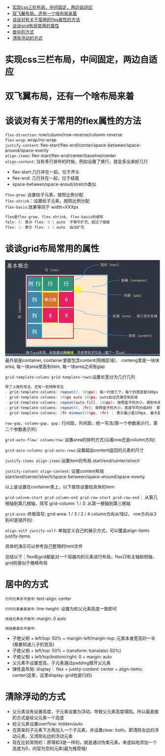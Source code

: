 - [实现css三栏布局，中间固定，两边自适应](#实现css三栏布局中间固定两边自适应)
- [双飞翼布局，还有一个啥布局来着](#双飞翼布局还有一个啥布局来着)
- [谈谈对有关于常用的flex属性的方法](#谈谈对有关于常用的flex属性的方法)
- [谈谈grid布局常用的属性](#谈谈grid布局常用的属性)
- [居中的方式](#居中的方式)
- [清除浮动的方式](#清除浮动的方式)

# 实现css三栏布局，中间固定，两边自适应

# 双飞翼布局，还有一个啥布局来着

# 谈谈对有关于常用的flex属性的方法
`flex-direction`: row/column/row-reverse/column-reverse<br>
`flex-wrap`: wrap/no-wrap<br>
`justify-content`: flex-start/flex-end/center/space-between/space-around/space-evenly<br>
`align-items`: flex-start/flex-end/center/baseline/center<br>
`align-content`: 当有多行排布的时候，例如设置了换行，就会多出来好几行
  - flex-start:几行并在一起，位于开头
  - flex-end: 几行并在一起，位于结尾
  - space-between/space-aroud/stretch类似
  
`flex-grow`:  设置给子元素，按照比例分配<br>
`flex-shrink`：设置给子元素，按照比例分配<br>
`flex-basis`:效果等同于 width=XXXpx<br>
```js
flex是flex-grow, flex-shrink, flex-basis的缩写
felx: 0: 表示 flex: 0 1 auto  不够不扩充，超过了缩放
flex: 1: 表示 flex: 1 1 auto  自动扩充
```

# 谈谈grid布局常用的属性
![image](../images/00006.png)
最外层是container, container里面包含content(网格区域)， conteng里是一块块area, 每一块area里面有item, 每一块area之间有gap

`grid-template-colums grid-template-rows`:设置长宽分为几行几列 

  ```js
  除了上面的写法，还有一些特殊写法
  - grid-template-columns: repeat(3, 100px); 每一行放三个，每个的宽度是100px
  - grid-template-columns: 100px auto 100px; auto自动充满空余区域
  - grid-template-columns: repeat(auto-fill, 100px); 按照盒子的大小，直到布满，再顺延到第二行
  - grid-template-columns: repeat(4, 1fr); 按照盒子的大小，宽度平均分成4份  那如果是1：2：3呢？  grid-template-columns: 1fr 2fr 3fr
  - grid-template-columns: 1fr minmax(150px, 1fr) ： 表示最小是150px, 最大是1fr。效果就是，当页面>=300px的时候，那么两列平均分，小于300px的时候，第二列保持150px，第一列在减小
  ```

  `row-gap, column-gap, gap` : 行间距，列间距，统一写法(第一个参数表示行，第二个参数表示列)

  `grid-auto-flow: column/row`: 设置area的排列方式(沿着row还是column方向)

  `grid-auto-columns grid-auto-rows`:设置超出content返回的元素的尺寸

  `justify-items align-items`:设置item的布局 start/end/center/strech

  `justify-content align-content`: 设置content布局 start/end/center/strech/space-between/space-around/space-evenly

  以上是设置在container类上，以下属性设置给具体的item

  `grid-colunm-start grid-column-end grid-row-start grid-row-end`： 从第几根轴到第几根轴，简写 grid-column: 1 / 3: 从第一根轴到第三根轴

  `grid-area`: 终极简写; grid-area: 1 / 3 / 2 / 4  column方向从1到2， row方向从3到4(是错开的)

  `align-self justify-self`: 单独定义自己的展示方式，可以覆盖align-items justify-items

  具体的演示可以参考自己整理的html文件
  
  总结以下：flex和grid都是对一个容器内的元素进行布局，flex只有主轴和侧轴，grid则类似于栅格布局
 
# 居中的方式

`行内元素水平居中`: text-align: center

`行内元素垂直居中`: line-height: 设置为和父元素高度一致即可

`块级元素水平居中`: margin: 0 auto

`块级垂直水平居中`: 

  - 子绝父相 + left/top: 50% + marigin-left/margin-top: 元素本身宽高的一半(需要知道儿子的宽高)
  - 子绝父相 + left/top: 50% + transform: translate(-50%)
  - 子绝父相 + left/top/bottom/right: 0 + margin: auto
  - 父元素不设置宽高，子元素通过padding撑开父元素
  - 弹性盒布局:  display： flex + justity-content: center + align-items: center(这里，这里display: grid也是行的)

# 清除浮动的方式
- 父元素没有设置高度，子元素设置为浮动，导致父元素高度塌陷。所以最直接的方式是给父元素一个高度
- 给父元素设置overflow: hidden/auto
- 在原来的子元素下方再加入一个子元素，并设置clear: both。即清除左边的浮动元素，又清除右边的浮动元素
- 现在比较常用的：原理和3是一样的，就是通过伪类元素，来虚拟地添加一个高度为0，内容为空的元素(最为推荐哦)



































